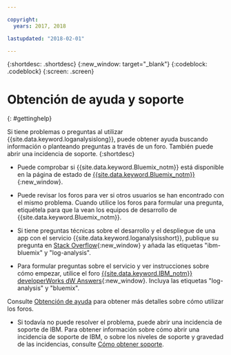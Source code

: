 ```yaml
---

copyright:
  years: 2017, 2018

lastupdated: "2018-02-01"

---
```



{:shortdesc: .shortdesc}
{:new_window: target="_blank"}
{:codeblock: .codeblock}
{:screen: .screen}


# Obtención de ayuda y soporte
{: #gettinghelp}

Si tiene problemas o preguntas al utilizar {{site.data.keyword.loganalysislong}}, puede obtener ayuda buscando información o planteando preguntas a través de un foro. También puede abrir una incidencia de soporte.
{:shortdesc}

* Puede comprobar si {{site.data.keyword.Bluemix_notm}} está disponible en la página de estado de [{{site.data.keyword.Bluemix_notm}}](https://developer.ibm.com/bluemix/support/#status){:new_window}.

* Puede revisar los foros para ver si otros usuarios se han encontrado con el mismo problema. Cuando utilice los foros para formular una pregunta, etiquétela para que la vean los equipos de desarrollo de {{site.data.keyword.Bluemix_notm}}.
<!--Insert the appropriate Stack Overflow tag for your service for <service_keyword> in URL and text below:  -->
  * Si tiene preguntas técnicas sobre el desarrollo y el despliegue de una app con el servicio {{site.data.keyword.loganalysisshort}}, publique su pregunta en [Stack Overflow](http://stackoverflow.com/search?q=log-analysis+ibm-bluemix){:new_window} y añada las etiquetas "ibm-bluemix" y "log-analysis".
<!--Insert the appropriate dW Answers tag for your service for <service_keyword> in URL below:  -->
  * Para formular preguntas sobre el servicio y ver instrucciones sobre cómo empezar, utilice el foro [{{site.data.keyword.IBM_notm}} developerWorks dW Answers](https://developer.ibm.com/answers/topics/log-analysis/?smartspace=bluemix){:new_window}. Incluya las etiquetas "log-analysis" y "bluemix".

Consulte [Obtención de ayuda](https://www.{DomainName}/docs/support/index.html#getting-help) para obtener más detalles sobre cómo utilizar los foros.

* Si todavía no puede resolver el problema, puede abrir una incidencia de soporte de IBM. Para obtener información sobre cómo abrir una incidencia de soporte de IBM, o sobre los niveles de soporte y gravedad de las incidencias, consulte [Cómo obtener soporte](https://www.{DomainName}/docs/support/index.html#contacting-support).

